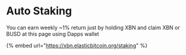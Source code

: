 # Auto Staking

You can earn weekly \~1% return just by holding XBN and claim XBN or BUSD at this page using Dapps wallet

{% embed url="https://xbn.elasticbitcoin.org/staking" %}
